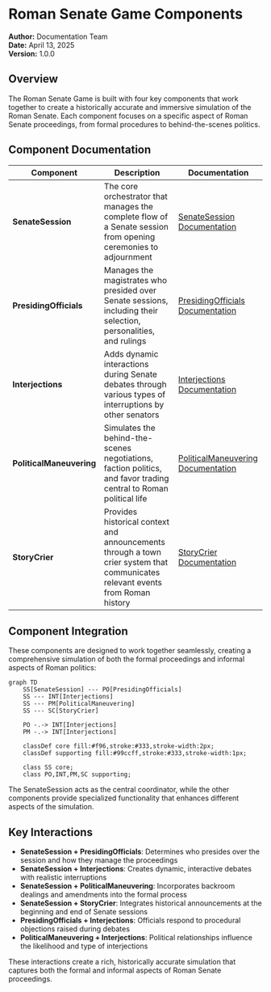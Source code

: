 # Roman Senate Game Components

**Author:** Documentation Team  
**Date:** April 13, 2025  
**Version:** 1.0.0  

## Overview

The Roman Senate Game is built with four key components that work together to create a historically accurate and immersive simulation of the Roman Senate. Each component focuses on a specific aspect of Roman Senate proceedings, from formal procedures to behind-the-scenes politics.

## Component Documentation

| Component | Description | Documentation |
|-----------|-------------|---------------|
| **SenateSession** | The core orchestrator that manages the complete flow of a Senate session from opening ceremonies to adjournment | [SenateSession Documentation](senate_session.md) |
| **PresidingOfficials** | Manages the magistrates who presided over Senate sessions, including their selection, personalities, and rulings | [PresidingOfficials Documentation](presiding_officials.md) |
| **Interjections** | Adds dynamic interactions during Senate debates through various types of interruptions by other senators | [Interjections Documentation](interjections.md) |
| **PoliticalManeuvering** | Simulates the behind-the-scenes negotiations, faction politics, and favor trading central to Roman political life | [PoliticalManeuvering Documentation](political_maneuvering.md) |
| **StoryCrier** | Provides historical context and announcements through a town crier system that communicates relevant events from Roman history | [StoryCrier Documentation](story_crier.md) |

## Component Integration

These components are designed to work together seamlessly, creating a comprehensive simulation of both the formal proceedings and informal aspects of Roman politics:

```mermaid
graph TD
    SS[SenateSession] --- PO[PresidingOfficials]
    SS --- INT[Interjections]
    SS --- PM[PoliticalManeuvering]
    SS --- SC[StoryCrier]
    
    PO -.-> INT[Interjections]
    PM -.-> INT[Interjections]
    
    classDef core fill:#f96,stroke:#333,stroke-width:2px;
    classDef supporting fill:#99ccff,stroke:#333,stroke-width:1px;
    
    class SS core;
    class PO,INT,PM,SC supporting;
```

The SenateSession acts as the central coordinator, while the other components provide specialized functionality that enhances different aspects of the simulation.

## Key Interactions

- **SenateSession + PresidingOfficials**: Determines who presides over the session and how they manage the proceedings
- **SenateSession + Interjections**: Creates dynamic, interactive debates with realistic interruptions
- **SenateSession + PoliticalManeuvering**: Incorporates backroom dealings and amendments into the formal process
- **SenateSession + StoryCrier**: Integrates historical announcements at the beginning and end of Senate sessions
- **PresidingOfficials + Interjections**: Officials respond to procedural objections raised during debates
- **PoliticalManeuvering + Interjections**: Political relationships influence the likelihood and type of interjections

These interactions create a rich, historically accurate simulation that captures both the formal and informal aspects of Roman Senate proceedings.